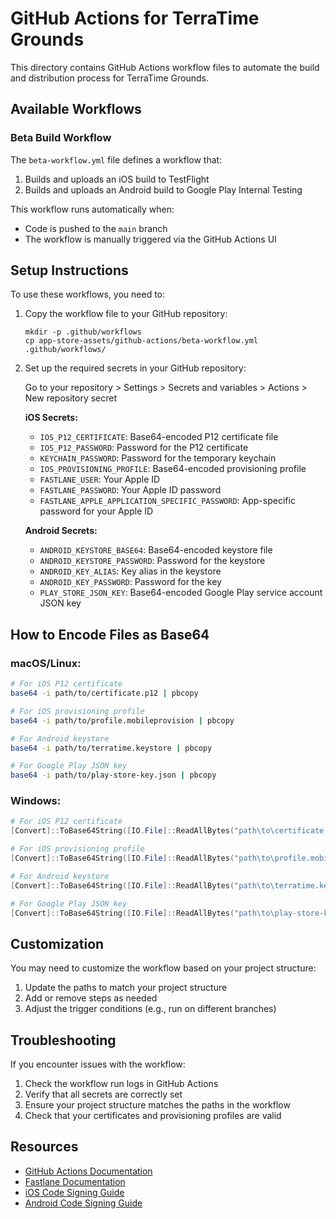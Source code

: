 # GitHub Actions for TerraTime Grounds

This directory contains GitHub Actions workflow files to automate the build and distribution process for TerraTime Grounds.

## Available Workflows

### Beta Build Workflow

The `beta-workflow.yml` file defines a workflow that:

1. Builds and uploads an iOS build to TestFlight
2. Builds and uploads an Android build to Google Play Internal Testing

This workflow runs automatically when:
- Code is pushed to the `main` branch
- The workflow is manually triggered via the GitHub Actions UI

## Setup Instructions

To use these workflows, you need to:

1. Copy the workflow file to your GitHub repository:
   ```
   mkdir -p .github/workflows
   cp app-store-assets/github-actions/beta-workflow.yml .github/workflows/
   ```

2. Set up the required secrets in your GitHub repository:

   Go to your repository > Settings > Secrets and variables > Actions > New repository secret

   **iOS Secrets:**
   - `IOS_P12_CERTIFICATE`: Base64-encoded P12 certificate file
   - `IOS_P12_PASSWORD`: Password for the P12 certificate
   - `KEYCHAIN_PASSWORD`: Password for the temporary keychain
   - `IOS_PROVISIONING_PROFILE`: Base64-encoded provisioning profile
   - `FASTLANE_USER`: Your Apple ID
   - `FASTLANE_PASSWORD`: Your Apple ID password
   - `FASTLANE_APPLE_APPLICATION_SPECIFIC_PASSWORD`: App-specific password for your Apple ID

   **Android Secrets:**
   - `ANDROID_KEYSTORE_BASE64`: Base64-encoded keystore file
   - `ANDROID_KEYSTORE_PASSWORD`: Password for the keystore
   - `ANDROID_KEY_ALIAS`: Key alias in the keystore
   - `ANDROID_KEY_PASSWORD`: Password for the key
   - `PLAY_STORE_JSON_KEY`: Base64-encoded Google Play service account JSON key

## How to Encode Files as Base64

### macOS/Linux:

```bash
# For iOS P12 certificate
base64 -i path/to/certificate.p12 | pbcopy

# For iOS provisioning profile
base64 -i path/to/profile.mobileprovision | pbcopy

# For Android keystore
base64 -i path/to/terratime.keystore | pbcopy

# For Google Play JSON key
base64 -i path/to/play-store-key.json | pbcopy
```

### Windows:

```powershell
# For iOS P12 certificate
[Convert]::ToBase64String([IO.File]::ReadAllBytes("path\to\certificate.p12")) | Set-Clipboard

# For iOS provisioning profile
[Convert]::ToBase64String([IO.File]::ReadAllBytes("path\to\profile.mobileprovision")) | Set-Clipboard

# For Android keystore
[Convert]::ToBase64String([IO.File]::ReadAllBytes("path\to\terratime.keystore")) | Set-Clipboard

# For Google Play JSON key
[Convert]::ToBase64String([IO.File]::ReadAllBytes("path\to\play-store-key.json")) | Set-Clipboard
```

## Customization

You may need to customize the workflow based on your project structure:

1. Update the paths to match your project structure
2. Add or remove steps as needed
3. Adjust the trigger conditions (e.g., run on different branches)

## Troubleshooting

If you encounter issues with the workflow:

1. Check the workflow run logs in GitHub Actions
2. Verify that all secrets are correctly set
3. Ensure your project structure matches the paths in the workflow
4. Check that your certificates and provisioning profiles are valid

## Resources

- [GitHub Actions Documentation](https://docs.github.com/en/actions)
- [Fastlane Documentation](https://docs.fastlane.tools)
- [iOS Code Signing Guide](https://docs.fastlane.tools/codesigning/getting-started/)
- [Android Code Signing Guide](https://docs.fastlane.tools/best-practices/android/#setting-up-supply)